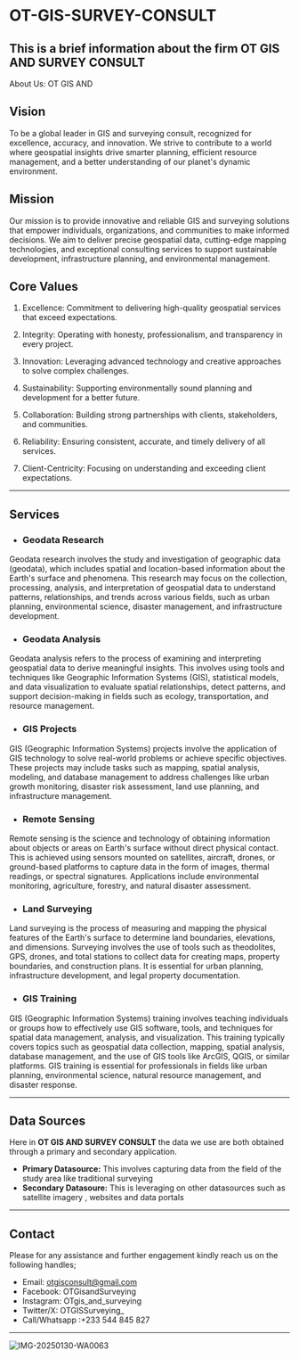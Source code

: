 # OT-GIS-SURVEY-CONSULT
This is a brief information about the firm OT GIS AND SURVEY CONSULT
---
About Us:
OT GIS AND 
## Vision
To be a global leader in GIS and surveying consult, recognized for excellence, accuracy, and innovation. We strive to contribute to a world where geospatial insights drive smarter planning, efficient resource management, and a better understanding of our planet's dynamic environment.

## Mission
Our mission is to provide innovative and reliable GIS and surveying solutions that empower individuals, organizations, and communities to make informed decisions. We aim to deliver precise geospatial data, cutting-edge mapping technologies, and exceptional consulting services to support sustainable development, infrastructure planning, and environmental management.

## Core Values

1. Excellence: Commitment to delivering high-quality geospatial services that exceed expectations.

2. Integrity: Operating with honesty, professionalism, and transparency in every project.

3. Innovation: Leveraging advanced technology and creative approaches to solve complex challenges.

4. Sustainability: Supporting environmentally sound planning and development for a better future.

5. Collaboration: Building strong partnerships with clients, stakeholders, and communities.

6. Reliability: Ensuring consistent, accurate, and timely delivery of all services.

7. Client-Centricity: Focusing on understanding and exceeding client expectations.

---

## Services

- ### Geodata Research
Geodata research involves the study and investigation of geographic data (geodata), which includes spatial and location-based information about the Earth's surface and phenomena. This research may focus on the collection, processing, analysis, and interpretation of geospatial data to understand patterns, relationships, and trends across various fields, such as urban planning, environmental science, disaster management, and infrastructure development.

- ### Geodata Analysis
Geodata analysis refers to the process of examining and interpreting geospatial data to derive meaningful insights. This involves using tools and techniques like Geographic Information Systems (GIS), statistical models, and data visualization to evaluate spatial relationships, detect patterns, and support decision-making in fields such as ecology, transportation, and resource management.

- ### GIS Projects
GIS (Geographic Information Systems) projects involve the application of GIS technology to solve real-world problems or achieve specific objectives. These projects may include tasks such as mapping, spatial analysis, modeling, and database management to address challenges like urban growth monitoring, disaster risk assessment, land use planning, and infrastructure management.

- ### Remote Sensing
Remote sensing is the science and technology of obtaining information about objects or areas on Earth's surface without direct physical contact. This is achieved using sensors mounted on satellites, aircraft, drones, or ground-based platforms to capture data in the form of images, thermal readings, or spectral signatures. Applications include environmental monitoring, agriculture, forestry, and natural disaster assessment.

- ### Land Surveying
Land surveying is the process of measuring and mapping the physical features of the Earth's surface to determine land boundaries, elevations, and dimensions. Surveying involves the use of tools such as theodolites, GPS, drones, and total stations to collect data for creating maps, property boundaries, and construction plans. It is essential for urban planning, infrastructure development, and legal property documentation.

- ### GIS Training
GIS (Geographic Information Systems) training involves teaching individuals or groups how to effectively use GIS software, tools, and techniques for spatial data management, analysis, and visualization. This training typically covers topics such as geospatial data collection, mapping, spatial analysis, database management, and the use of GIS tools like ArcGIS, QGIS, or similar platforms. GIS training is essential for professionals in fields like urban planning, environmental science, natural resource management, and disaster response.

---

## Data Sources
Here in **OT GIS AND SURVEY CONSULT** the data we use are both obtained through a primary and secondary application.

  - **Primary Datasource:** This involves capturing data from the field of the study area like traditional surveying
  - **Secondary Datasoure:** This is leveraging on other datasources such as satellite imagery , websites and data portals
---

## Contact
Please for any assistance and further engagement kindly reach us on the following handles;
  -  Email: otgisconsult@gmail.com
  -  Facebook: OTGisandSurveying 
  -  Instagram: OTgis_and_surveying
  -  Twitter/X: OTGISSurveying_
  -  Call/Whatsapp :+233 544 845 827
---
    
![IMG-20250130-WA0063](https://github.com/user-attachments/assets/768065b3-6f04-4128-a6cd-c1a5c64e2d0f)
    
  
